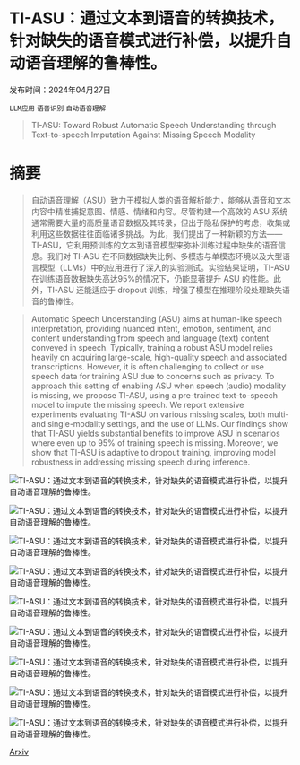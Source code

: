 # TI-ASU：通过文本到语音的转换技术，针对缺失的语音模式进行补偿，以提升自动语音理解的鲁棒性。

发布时间：2024年04月27日

`LLM应用` `语音识别` `自动语音理解`

> TI-ASU: Toward Robust Automatic Speech Understanding through Text-to-speech Imputation Against Missing Speech Modality

# 摘要

> 自动语音理解（ASU）致力于模拟人类的语音解析能力，能够从语音和文本内容中精准捕捉意图、情感、情绪和内容。尽管构建一个高效的 ASU 系统通常需要大量的高质量语音数据及其转录，但出于隐私保护的考虑，收集或利用这些数据往往面临诸多挑战。为此，我们提出了一种新颖的方法——TI-ASU，它利用预训练的文本到语音模型来弥补训练过程中缺失的语音信息。我们对 TI-ASU 在不同数据缺失比例、多模态与单模态环境以及大型语言模型（LLMs）中的应用进行了深入的实验测试。实验结果证明，TI-ASU 在训练语音数据缺失高达95%的情况下，仍能显著提升 ASU 的性能。此外，TI-ASU 还能适应于 dropout 训练，增强了模型在推理阶段处理缺失语音的鲁棒性。

> Automatic Speech Understanding (ASU) aims at human-like speech interpretation, providing nuanced intent, emotion, sentiment, and content understanding from speech and language (text) content conveyed in speech. Typically, training a robust ASU model relies heavily on acquiring large-scale, high-quality speech and associated transcriptions. However, it is often challenging to collect or use speech data for training ASU due to concerns such as privacy. To approach this setting of enabling ASU when speech (audio) modality is missing, we propose TI-ASU, using a pre-trained text-to-speech model to impute the missing speech. We report extensive experiments evaluating TI-ASU on various missing scales, both multi- and single-modality settings, and the use of LLMs. Our findings show that TI-ASU yields substantial benefits to improve ASU in scenarios where even up to 95% of training speech is missing. Moreover, we show that TI-ASU is adaptive to dropout training, improving model robustness in addressing missing speech during inference.

![TI-ASU：通过文本到语音的转换技术，针对缺失的语音模式进行补偿，以提升自动语音理解的鲁棒性。](../../..//opt/data/Projects/HuggingArxiv/paper_images/2404.17983/x1.png)

![TI-ASU：通过文本到语音的转换技术，针对缺失的语音模式进行补偿，以提升自动语音理解的鲁棒性。](../../..//opt/data/Projects/HuggingArxiv/paper_images/2404.17983/x2.png)

![TI-ASU：通过文本到语音的转换技术，针对缺失的语音模式进行补偿，以提升自动语音理解的鲁棒性。](../../..//opt/data/Projects/HuggingArxiv/paper_images/2404.17983/x3.png)

![TI-ASU：通过文本到语音的转换技术，针对缺失的语音模式进行补偿，以提升自动语音理解的鲁棒性。](../../..//opt/data/Projects/HuggingArxiv/paper_images/2404.17983/x4.png)

![TI-ASU：通过文本到语音的转换技术，针对缺失的语音模式进行补偿，以提升自动语音理解的鲁棒性。](../../..//opt/data/Projects/HuggingArxiv/paper_images/2404.17983/x5.png)

![TI-ASU：通过文本到语音的转换技术，针对缺失的语音模式进行补偿，以提升自动语音理解的鲁棒性。](../../..//opt/data/Projects/HuggingArxiv/paper_images/2404.17983/x6.png)

![TI-ASU：通过文本到语音的转换技术，针对缺失的语音模式进行补偿，以提升自动语音理解的鲁棒性。](../../..//opt/data/Projects/HuggingArxiv/paper_images/2404.17983/x7.png)

![TI-ASU：通过文本到语音的转换技术，针对缺失的语音模式进行补偿，以提升自动语音理解的鲁棒性。](../../..//opt/data/Projects/HuggingArxiv/paper_images/2404.17983/x8.png)

![TI-ASU：通过文本到语音的转换技术，针对缺失的语音模式进行补偿，以提升自动语音理解的鲁棒性。](../../..//opt/data/Projects/HuggingArxiv/paper_images/2404.17983/x9.png)

[Arxiv](https://arxiv.org/abs/2404.17983)